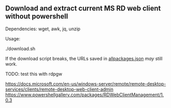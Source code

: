 ## Download and extract current MS RD web client without powershell

Dependencies: wget, awk, jq, unzip 

Usage:

./download.sh

If the download script breaks,  the URLs saved in [allpackages.json](https://raw.githubusercontent.com/jpmorrison/rdpgw/master/rdweb/allpackages.json) *may* still work.

TODO: test this with rdpgw

https://docs.microsoft.com/en-us/windows-server/remote/remote-desktop-services/clients/remote-desktop-web-client-admin
https://www.powershellgallery.com/packages/RDWebClientManagement/1.0.3
